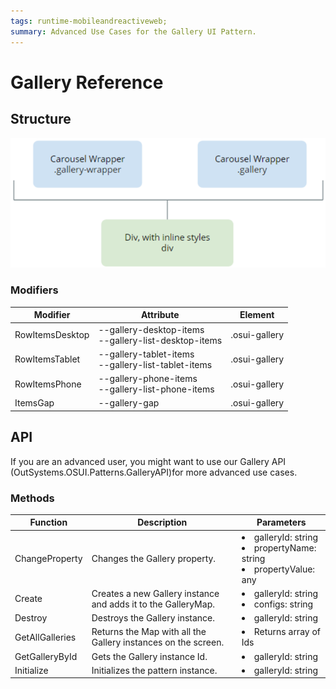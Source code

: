 ```yaml
---
tags: runtime-mobileandreactiveweb;  
summary: Advanced Use Cases for the Gallery UI Pattern.
---
```


# Gallery Reference

## Structure

![Gallery Structure](images/gallery-diag.png)

### Modifiers

| **Modifier** | **Attribute** | **Element** | 
|---|---|---|  
|RowItemsDesktop|--gallery-desktop-items <br/>--gallery-list-desktop-items|.osui-gallery|  
|RowItemsTablet|--gallery-tablet-items <br/>--gallery-list-tablet-items|.osui-gallery|  
|RowItemsPhone|--gallery-phone-items<br/>--gallery-list-phone-items|.osui-gallery|  
|ItemsGap|--gallery-gap|.osui-gallery|  


## API

If you are an advanced user, you might want to use our Gallery API (OutSystems.OSUI.Patterns.GalleryAPI)for more advanced use cases.

### Methods

| **Function** | **Description** | **Parameters** | 
|---|---|---|
|ChangeProperty|Changes the Gallery property.|<li>galleryId: string <li>propertyName: string <li>propertyValue: any|
|Create|Creates a new Gallery instance and adds it to the GalleryMap.|<li>galleryId: string <li>configs: string|
|Destroy|Destroys the Gallery instance.|<li>galleryId: string|
|GetAllGalleries|Returns the Map with all the Gallery instances on the screen.|<li>Returns array of Ids|
|GetGalleryById|Gets the Gallery instance Id.|<li>galleryId: string|
|Initialize|Initializes the pattern instance.|<li>galleryId: string|



